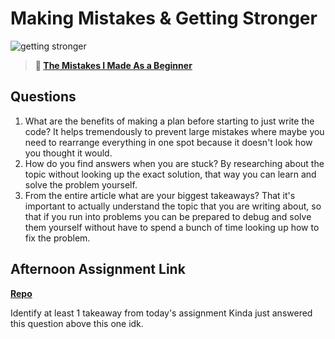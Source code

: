 # Making Mistakes & Getting Stronger

![getting stronger](https://bcw.blob.core.windows.net/public/img/lesson-images/js-bootcamp-logo.jpg)

> **📖 [The Mistakes I Made As a Beginner](https://codeworksacademy.com/fs-student-guide/resources/wk2/06-Coding-Mistakes)**

## Questions

1. What are the benefits of making a plan before starting to just write the code?
It helps tremendously to prevent large mistakes where maybe you need to rearrange everything in one spot because it doesn't look how you thought it would.
2. How do you find answers when you are stuck?
By researching about the topic without looking up the exact solution, that way you can learn and solve the problem yourself.
3. From the entire article what are your biggest takeaways?
That it's important to actually understand the topic that you are writing about, so that if you run into problems you can be prepared to debug and solve them yourself without have to spend a bunch of time looking up how to fix the problem.
## Afternoon Assignment Link

**[Repo](https://github.com/ConnerSeely/Boss-Monster)**

Identify at least 1 takeaway from today's assignment
Kinda just answered this question above this one idk.